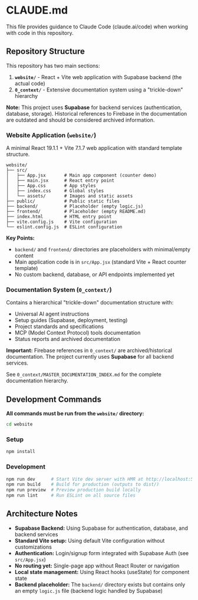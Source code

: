 # CLAUDE.md

This file provides guidance to Claude Code (claude.ai/code) when working with code in this repository.

## Repository Structure

This repository has two main sections:

1. **`website/`** - React + Vite web application with Supabase backend (the actual code)
2. **`0_context/`** - Extensive documentation system using a "trickle-down" hierarchy

**Note:** This project uses **Supabase** for backend services (authentication, database, storage). Historical references to Firebase in the documentation are outdated and should be considered archived information.

### Website Application (`website/`)

A minimal React 19.1.1 + Vite 7.1.7 web application with standard template structure.

```
website/
├── src/
│   ├── App.jsx       # Main app component (counter demo)
│   ├── main.jsx      # React entry point
│   ├── App.css       # App styles
│   ├── index.css     # Global styles
│   └── assets/       # Images and static assets
├── public/           # Public static files
├── backend/          # Placeholder (empty logic.js)
├── frontend/         # Placeholder (empty README.md)
├── index.html        # HTML entry point
├── vite.config.js    # Vite configuration
└── eslint.config.js  # ESLint configuration
```

**Key Points:**
- `backend/` and `frontend/` directories are placeholders with minimal/empty content
- Main application code is in `src/App.jsx` (standard Vite + React counter template)
- No custom backend, database, or API endpoints implemented yet

### Documentation System (`0_context/`)

Contains a hierarchical "trickle-down" documentation structure with:
- Universal AI agent instructions
- Setup guides (Supabase, deployment, testing)
- Project standards and specifications
- MCP (Model Context Protocol) tools documentation
- Status reports and archived documentation

**Important:** Firebase references in `0_context/` are archived/historical documentation. The project currently uses **Supabase** for all backend services.

See `0_context/MASTER_DOCUMENTATION_INDEX.md` for the complete documentation hierarchy.

## Development Commands

**All commands must be run from the `website/` directory:**

```bash
cd website
```

### Setup
```bash
npm install
```

### Development
```bash
npm run dev      # Start Vite dev server with HMR at http://localhost:5173
npm run build    # Build for production (outputs to dist/)
npm run preview  # Preview production build locally
npm run lint     # Run ESLint on all source files
```

## Architecture Notes

- **Supabase Backend:** Using Supabase for authentication, database, and backend services
- **Standard Vite setup:** Using default Vite configuration without customizations
- **Authentication:** Login/signup form integrated with Supabase Auth (see `src/App.jsx`)
- **No routing yet:** Single-page app without React Router or navigation
- **Local state management:** Using React hooks (useState) for component state
- **Backend placeholder:** The `backend/` directory exists but contains only an empty `logic.js` file (backend logic handled by Supabase)

